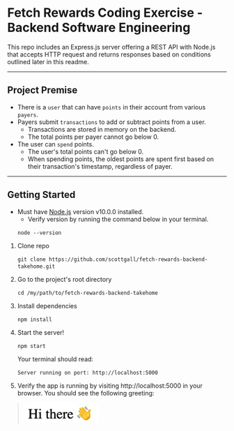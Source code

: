 # Fetch Rewards Coding Exercise - Backend Software Engineering
This repo includes an Express.js server offering a REST API with Node.js that accepts HTTP request and returns responses based on conditions outlined later in this readme. 
<hr>

## Project Premise
* There is a `user` that can have `points` in their account from various `payers`.
* Payers submit `transactions` to add or subtract points from a user.
  * Transactions are stored in memory on the backend.
  * The total points per payer cannot go below 0.
* The user can `spend` points.
  * The user's total points can't go below 0.
  * When spending points, the oldest points are spent first based on their transaction's timestamp, regardless of payer.
<hr>

## Getting Started
* Must have [Node.js](https://nodejs.org/) version v10.0.0 installed.
  * Verify version by running the command below in your terminal.
  ```
  node --version
  ```
1) Clone repo
    ```
    git clone https://github.com/scottgall/fetch-rewards-backend-takehome.git
    ```
2) Go to the project's root directory
    ```
    cd /my/path/to/fetch-rewards-backend-takehome
    ```
3) Install dependencies
    ```
    npm install
    ```
4) Start the server!
    ```
    npm start
    ```
    Your terminal should read:
    ```
    Server running on port: http://localhost:5000
    ```
5) Verify the app is running by visiting http://localhost:5000 in your browser. You should see the following greeting:
>![homepage greeting](/assets/images/greeting.jpg)
    




